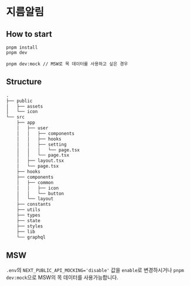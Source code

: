 # 지름알림

## How to start

```
pnpm install
pnpm dev

pnpm dev:mock // MSW로 목 데이터를 사용하고 싶은 경우
```

## Structure

```xml
.
├── public
│   ├── assets
│   └── icon
└── src
    ├── app
    │   ├── user
    │   │   ├── components
    │   │   ├── hooks
    │   │   ├── setting
    │   │   │   └── page.tsx
    │   │   └── page.tsx
    │   ├── layout.tsx
    │   └── page.tsx
    ├── hooks
    ├── components
    │   ├── common
    │   │   ├── icon
    │   │   └── button
    │   └── layout
    ├── constants
    ├── utils
    ├── types
    ├── state
    ├── styles
    ├── lib
    └── graphql
```

## MSW

`.env`의 `NEXT_PUBLIC_API_MOCKING='disable'` 값을 `enable`로 변경하시거나 `pnpm dev:mock`으로 MSW의 목 데이터를 사용가능합니다.
